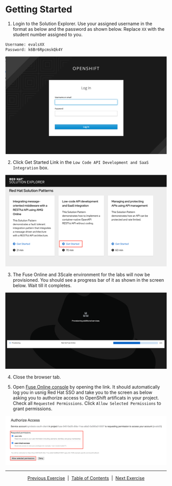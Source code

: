 # Getting Started

1. Login to the Solution Explorer. Use your assigned username in the format as below and the password as shown below. Replace ```XX``` with the student number assigned to you.

```
Username: evalsXX
Password: k6Br6RpcmskQk4Y
```

![Login](images/LoginToFuseOnline.png)


2. Click Get Started Link in the ```Low Code API Development and SaaS Integration``` box.  

![Login](images/GetStartedLowCode.png)


3. The Fuse Online and 3Scale environment for the labs will now be provisioned. You should see a progress bar of it as shown in the screen below. Wait till it completes.

![Login](images/FuseOnlineProvisioning.png)

4. Close the browser tab.

5. Open [Fuse Online console][2] by opening the link. It should automatically log you in usnig Red Hat SSO and take you to the screen as below asking you to authorize access to OpenShift artificats in your project. Check all ```Requested Permissions```. Click ```Allow Selected Permissions``` to grant permissions.

![Login](images/AuthorizeFuseAcccess.png)

___
<p align="center">
  <a href="/README.md">Previous Exercise</a> &nbsp;|
  &nbsp;<a href="/README.md">Table of Contents</a> &nbsp;|
  &nbsp;<a href="/03%20-%20Creating%20API%20in%20Fuse%20Online.MD">Next Exercise</a>
</p>

[1]: https://tutorial-web-app-webapp.apps.dfw-d3a7.example.opentlc.com
[2]: https://fuse-b9c0472d-e149-11ea-b6ca-0a580a010007.apps.dfw-d3a7.example.opentlc.com/
[3]: https://3scale-admin.apps.dfw-d3a7.example.opentlc.com/
